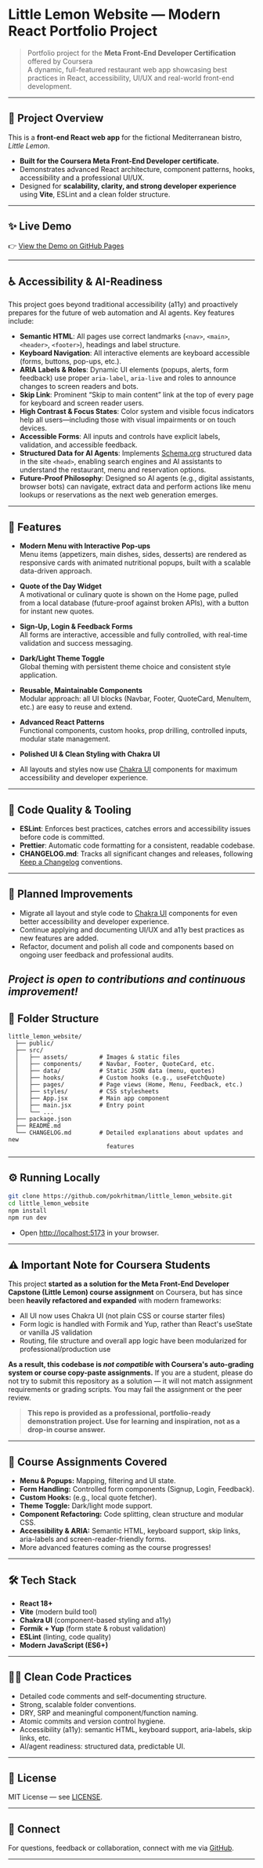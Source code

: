 # Little Lemon Website — Modern React Portfolio Project

> Portfolio project for the **Meta Front-End Developer Certification** offered by Coursera  
> A dynamic, full-featured restaurant web app showcasing best practices in React, accessibility, UI/UX and real-world front-end development.

---

## 🚀 Project Overview

This is a **front-end React web app** for the fictional Mediterranean bistro, _Little Lemon_.

- **Built for the Coursera Meta Front-End Developer certificate.**
- Demonstrates advanced React architecture, component patterns, hooks, accessibility and a professional UI/UX.
- Designed for **scalability, clarity, and strong developer experience** using **Vite**, ESLint and a clean folder structure.

---

## ✨ Live Demo

👉 [View the Demo on GitHub Pages](https://pokrhitman.github.io/little_lemon_website/)

---

## ♿ Accessibility & AI-Readiness

This project goes beyond traditional accessibility (a11y) and proactively prepares for the future of web automation and AI agents. Key features include:

- **Semantic HTML**: All pages use correct landmarks (`<nav>`, `<main>`, `<header>`, `<footer>`), headings and label structure.
- **Keyboard Navigation**: All interactive elements are keyboard accessible (forms, buttons, pop-ups, etc.).
- **ARIA Labels & Roles**: Dynamic UI elements (popups, alerts, form feedback) use proper `aria-label`, `aria-live` and roles to announce changes to screen readers and bots.
- **Skip Link**: Prominent “Skip to main content” link at the top of every page for keyboard and screen reader users.
- **High Contrast & Focus States**: Color system and visible focus indicators help all users—including those with visual impairments or on touch devices.
- **Accessible Forms**: All inputs and controls have explicit labels, validation, and accessible feedback.
- **Structured Data for AI Agents**: Implements [Schema.org](https://schema.org/Restaurant) structured data in the site `<head>`, enabling search engines and AI assistants to understand the restaurant, menu and reservation options.
- **Future-Proof Philosophy**: Designed so AI agents (e.g., digital assistants, browser bots) can navigate, extract data and perform actions like menu lookups or reservations as the next web generation emerges.

---

## 🧩 Features

- **Modern Menu with Interactive Pop-ups**  
  Menu items (appetizers, main dishes, sides, desserts) are rendered as responsive cards with animated nutritional popups, built with a scalable data-driven approach.

- **Quote of the Day Widget**  
  A motivational or culinary quote is shown on the Home page, pulled from a local database (future-proof against broken APIs), with a button for instant new quotes.

- **Sign-Up, Login & Feedback Forms**  
  All forms are interactive, accessible and fully controlled, with real-time validation and success messaging.

- **Dark/Light Theme Toggle**  
  Global theming with persistent theme choice and consistent style application.

- **Reusable, Maintainable Components**  
  Modular approach: all UI blocks (Navbar, Footer, QuoteCard, MenuItem, etc.) are easy to reuse and extend.

- **Advanced React Patterns**  
  Functional components, custom hooks, prop drilling, controlled inputs, modular state management.

- **Polished UI & Clean Styling with Chakra UI**  
- All layouts and styles now use [Chakra UI](https://chakra-ui.com/)
  components for maximum accessibility and developer experience.

---

## 🔧 Code Quality & Tooling

- **ESLint**: Enforces best practices, catches errors and accessibility issues before code is committed.
- **Prettier**: Automatic code formatting for a consistent, readable codebase.
- **CHANGELOG.md**: Tracks all significant changes and releases, following [Keep a Changelog](https://keepachangelog.com/en/1.0.0/) conventions.

---

## 🚧 Planned Improvements

- Migrate all layout and style code to [Chakra UI](https://chakra-ui.com/) components for even better accessibility and developer experience.
- Continue applying and documenting UI/UX and a11y best practices as new features are added.
- Refactor, document and polish all code and components based on ongoing user feedback and professional audits.

## _Project is open to contributions and continuous improvement!_

## 📁 Folder Structure

```
little_lemon_website/
  ├── public/
  ├── src/
  │   ├── assets/         # Images & static files
  │   ├── components/     # Navbar, Footer, QuoteCard, etc.
  │   ├── data/           # Static JSON data (menu, quotes)
  │   ├── hooks/          # Custom hooks (e.g., useFetchQuote)
  │   ├── pages/          # Page views (Home, Menu, Feedback, etc.)
  │   ├── styles/         # CSS stylesheets
  │   ├── App.jsx         # Main app component
  │   ├── main.jsx        # Entry point
  │   └── ...
  ├── package.json
  ├── README.md
  └── CHANGELOG.md        # Detailed explanations about updates and new
                            features
```

---

## ⚙️ Running Locally

```bash
git clone https://github.com/pokrhitman/little_lemon_website.git
cd little_lemon_website
npm install
npm run dev
```

- Open [http://localhost:5173](http://localhost:5173) in your browser.

---

## ⚠️ Important Note for Coursera Students

This project **started as a solution for the Meta Front-End Developer Capstone (Little Lemon) course assignment** on Coursera, but has since been **heavily refactored and expanded** with modern frameworks:

- All UI now uses Chakra UI (not plain CSS or course starter files)
- Form logic is handled with Formik and Yup, rather than React's useState or
  vanilla JS validation
- Routing, file structure and overall app logic have been modularized for
  professional/production use

**As a result, this codebase is _not compatible_ with Coursera's auto-grading system or course copy-paste assignments.**
If you are a student, please do not try to submit this repository as a solution — it will not match assignment requirements or grading scripts. You may fail the assignment or the peer review.

> **This repo is provided as a professional, portfolio-ready demonstration project. Use for learning and inspiration, not as a drop-in course answer.**

---


## 📝 Course Assignments Covered

- **Menu & Popups:** Mapping, filtering and UI state.
- **Form Handling:** Controlled form components (Signup, Login, Feedback).
- **Custom Hooks:** (e.g., local quote fetcher).
- **Theme Toggle:** Dark/light mode support.
- **Component Refactoring:** Code splitting, clean structure and modular CSS.
- **Accessibility & ARIA:** Semantic HTML, keyboard support, skip links, aria-labels and screen-reader-friendly forms.
- More advanced features coming as the course progresses!

---

## 🛠️ Tech Stack

- **React 18+**
- **Vite** (modern build tool)
- **Chakra UI** (component-based styling and a11y)
- **Formik + Yup** (form state & robust validation)
- **ESLint** (linting, code quality)
- **Modern JavaScript (ES6+)**

---

## 🧑‍💻 Clean Code Practices

- Detailed code comments and self-documenting structure.
- Strong, scalable folder conventions.
- DRY, SRP and meaningful component/function naming.
- Atomic commits and version control hygiene.
- Accessibility (a11y): semantic HTML, keyboard support, aria-labels, skip links, etc.
- AI/agent readiness: structured data, predictable UI.

---

## 📄 License

MIT License — see [LICENSE](LICENSE).

---

## 🤝 Connect

For questions, feedback or collaboration, connect with me via [GitHub](https://github.com/pokrhitman).

---

